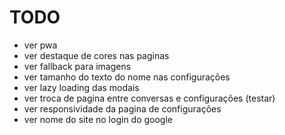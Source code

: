 # TODO

- ver pwa
- ver destaque de cores nas paginas
- ver fallback para imagens
- ver tamanho do texto do nome nas configurações
- ver lazy loading das modais
- ver troca de pagina entre conversas e configurações (testar)
- ver responsividade da pagina de configurações
- ver nome do site no login do google
